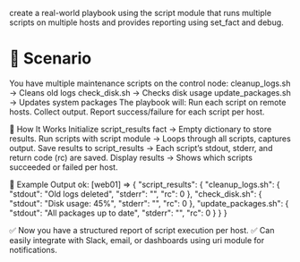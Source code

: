 create a real-world playbook using the script module that runs multiple scripts on multiple hosts and provides reporting using set_fact and debug.
# 🔹 Scenario
You have multiple maintenance scripts on the control node:
cleanup_logs.sh → Cleans old logs
check_disk.sh → Checks disk usage
update_packages.sh → Updates system packages
The playbook will:
Run each script on remote hosts.
Collect output.
Report success/failure for each script per host.

🔹 How It Works
Initialize script_results fact → Empty dictionary to store results.
Run scripts with script module → Loops through all scripts, captures output.
Save results to script_results → Each script’s stdout, stderr, and return code (rc) are saved.
Display results → Shows which scripts succeeded or failed per host.

🔹 Example Output
ok: [web01] => {
    "script_results": {
        "cleanup_logs.sh": {
            "stdout": "Old logs deleted",
            "stderr": "",
            "rc": 0
        },
        "check_disk.sh": {
            "stdout": "Disk usage: 45%",
            "stderr": "",
            "rc": 0
        },
        "update_packages.sh": {
            "stdout": "All packages up to date",
            "stderr": "",
            "rc": 0
        }
    }
}

✅ Now you have a structured report of script execution per host.
✅ Can easily integrate with Slack, email, or dashboards using uri module for notifications.
